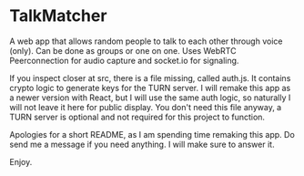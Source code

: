 # TalkMatcher

A web app that allows random people to talk to each other through voice (only). Can be done as groups or one on one.
Uses WebRTC Peerconnection for audio capture and socket.io for signaling.

If you inspect closer at src, there is a file missing, called auth.js. It contains crypto logic to generate keys for the TURN server.
I will remake this app as a newer version with React, but I will use the same auth logic, so naturally I will not leave it here for public display.
You don't need this file anyway, a TURN server is optional and not required for this project to function.

Apologies for a short README, as I am spending time remaking this app. Do send me a message if you need anything. I will make sure to answer it.

Enjoy.
